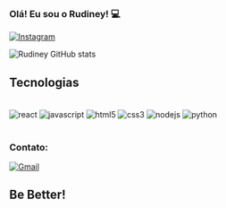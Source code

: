 ### Olá! Eu sou o Rudiney! 💻
[![Instagram](https://img.shields.io/badge/Instagram-E4405F?style=for-the-badge&logo=instagram&logoColor=white)](https://instagram.com/rudyassis)

![Rudiney GitHub stats](https://github-readme-stats.vercel.app/api?username=rudyassis&show_icons=true&theme=dark)

## Tecnologias

<div style="display: inline_block"><br/>
    <img align="center" alt="react" src="https://img.shields.io/badge/React-20232A?style=for-the-badge&logo=react&logoColor=61DAFB"/>
    <img align="center" alt="javascript" src="https://img.shields.io/badge/JavaScript-323330?style=for-the-badge&logo=javascript&logoColor=F7DF1E"/>
    <img align="center" alt="html5" src="https://img.shields.io/badge/HTML5-E34F26?style=for-the-badge&logo=html5&logoColor=white"/>
    <img align="center" alt="css3" src="https://img.shields.io/badge/CSS3-1572B6?style=for-the-badge&logo=css3&logoColor=white"/>
    <img align="center" alt="nodejs" src="https://img.shields.io/badge/Node.js-43853D?style=for-the-badge&logo=node.js&logoColor=white"/>
    <img align="center" alt="python" src="https://img.shields.io/badge/Python-14354C?style=for-the-badge&logo=python&logoColor=white"/>
</div><br/>

### Contato: 
[![Gmail](	https://img.shields.io/badge/Gmail-D14836?style=for-the-badge&logo=gmail&logoColor=white)](mailto:rudiney.assis@gmail.com)

## Be Better!
